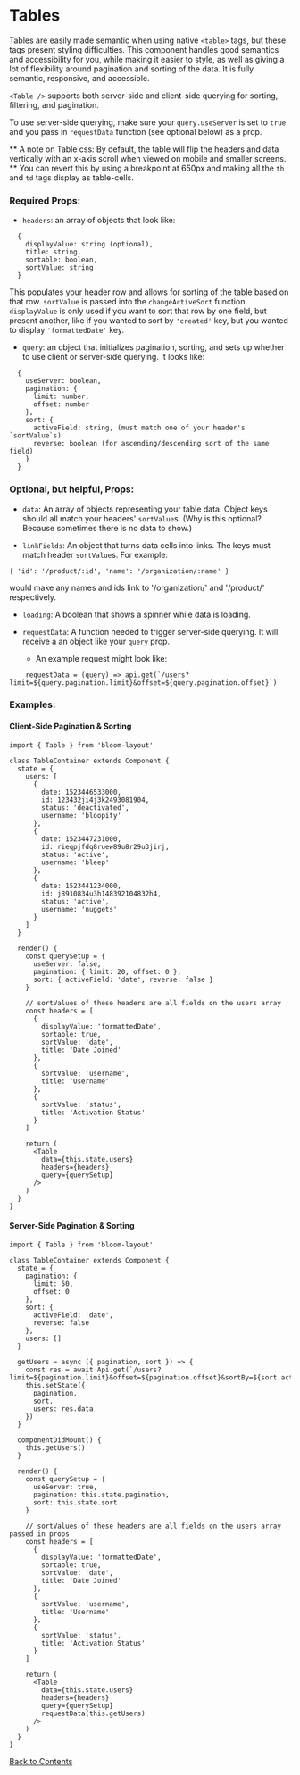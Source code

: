 # Tables

Tables are easily made semantic when using native `<table>` tags, but these tags present styling difficulties. This component handles good semantics and accessibility for you, while making it easier to style, as well as giving a lot of flexibility around pagination and sorting of the data. It is fully semantic, responsive, and accessible.

`<Table />` supports both server-side and client-side querying for sorting, filtering, and pagination.

To use server-side querying, make sure your `query.useServer` is set to `true` and you pass in `requestData` function (see optional below) as a prop.

** A note on Table css: By default, the table will flip the headers and data vertically with an x-axis scroll when viewed on mobile and smaller screens. ** You can revert this by using a breakpoint at 650px and making all the `th` and `td` tags display as table-cells.

### Required Props:
- `headers`:
   an array of objects that look like:
```
  {
    displayValue: string (optional),
    title: string,
    sortable: boolean,
    sortValue: string
  }
```
  This populates your header row and allows for sorting of the table based on that row. `sortValue` is passed into the `changeActiveSort` function. `displayValue` is only used if you want to sort that row by one field, but present another, like if you wanted to sort by `'created'` key, but you wanted to display `'formattedDate'` key.

- `query`:
  an object that initializes pagination, sorting, and sets up whether to use client or server-side querying. It looks like:
```
  {
    useServer: boolean,
    pagination: {
      limit: number,
      offset: number
    },
    sort: {
      activeField: string, (must match one of your header's `sortValue`s)
      reverse: boolean (for ascending/descending sort of the same field)
    }
  }
```

### Optional, but helpful, Props:
- `data`:
  An array of objects representing your table data. Object keys should all match your headers' `sortValue`s. (Why is this optional? Because sometimes there is no data to show.)

- `linkFields`:
  An object that turns data cells into links. The keys must match header `sortValue`s. For example:
```
{ 'id': '/product/:id', 'name': '/organization/:name' }
```
  would make any names and ids link to '/organization/<NAME>' and '/product/<ID>' respectively.

- `loading`:
  A boolean that shows a spinner while data is loading.

- `requestData`:
  A function needed to trigger server-side querying. It will receive a an object like your `query` prop.
  * An example request might look like:
```
    requestData = (query) => api.get(`/users?limit=${query.pagination.limit}&offset=${query.pagination.offset}`)
```

### Examples:

#### Client-Side Pagination & Sorting
```
import { Table } from 'bloom-layout'

class TableContainer extends Component {
  state = {
    users: [
      {
        date: 1523446533000,
        id: 123432ji4j3k2493081904,
        status: 'deactivated',
        username: 'bloopity'
      },
      {
        date: 1523447231000,
        id: rieqpjfdq8ruew89u8r29u3jirj,
        status: 'active',
        username: 'bleep'
      },
      {
        date: 1523441234000,
        id: j8910834u3h148392104832h4,
        status: 'active',
        username: 'nuggets'
      }
    ]
  }

  render() {
    const querySetup = {
      useServer: false,
      pagination: { limit: 20, offset: 0 },
      sort: { activeField: 'date', reverse: false }
    }

    // sortValues of these headers are all fields on the users array
    const headers = [
      {
        displayValue: 'formattedDate',
        sortable: true,
        sortValue: 'date',
        title: 'Date Joined'
      },
      {
        sortValue; 'username',
        title: 'Username'
      },
      {
        sortValue: 'status',
        title: 'Activation Status'
      }
    ]

    return (
      <Table
        data={this.state.users}
        headers={headers}
        query={querySetup}
      />
    )
  }
}
```

#### Server-Side Pagination & Sorting
```
import { Table } from 'bloom-layout'

class TableContainer extends Component {
  state = {
    pagination: {
      limit: 50,
      offset: 0
    },
    sort: {
      activeField: 'date',
      reverse: false
    },
    users: []
  }

  getUsers = async ({ pagination, sort }) => {
    const res = await Api.get(`/users?limit=${pagination.limit}&offset=${pagination.offset}&sortBy=${sort.activeField}`)
    this.setState({
      pagination,
      sort,
      users: res.data
    })
  }

  componentDidMount() {
    this.getUsers()
  }

  render() {
    const querySetup = {
      useServer: true,
      pagination: this.state.pagination,
      sort: this.state.sort
    }

    // sortValues of these headers are all fields on the users array passed in props
    const headers = [
      {
        displayValue: 'formattedDate',
        sortable: true,
        sortValue: 'date',
        title: 'Date Joined'
      },
      {
        sortValue; 'username',
        title: 'Username'
      },
      {
        sortValue: 'status',
        title: 'Activation Status'
      }
    ]

    return (
      <Table
        data={this.state.users}
        headers={headers}
        query={querySetup}
        requestData(this.getUsers)
      />
    )
  }
}
```

[Back to Contents](https://github.com/vineyard-bloom/bloom-starter#contents)

